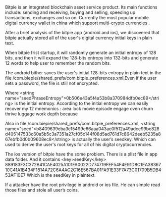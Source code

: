 Bitpie is an integrated blockchain asset service product. Its main functions include: sending and receiving, buying and selling, speeding up transactions, exchanges and so on. Currently the most popular mobile digital currency wallet in china which support multi-crypto currencies .

After a brief analysis of the bitpie app (android and ios), we discovered that bitpie actually stored all of the user's digital currency initial keys in plain text.

When bitpie frist startup, it will randomly generate an initial entropy of 128 bits, and then it will expand the 128-bits entropy into 132-bits and generate 12 words to help user to remember the random bits.

The android bither saves the user's initial 128-bits entropy in plain text in the file /com.biepie/shared_prefs/com.bitpie_preferences.xml.Even if the user sets a password, the file is still not encrypted.

Where \<string name="seedPhraseEntropy"\>0b506e43a5f4a53b8a370984dfb0ec89\</string\> is the initial entropy. According to the initial entropy we can easily recover my 12 mnemonics : area lock movie episode engage oven churn thrive luggage work depth because


Also in file /com.biepie/shared_prefs/com.bitpie_preferences.xml, \<string name="seed"\>b8409639eba3c15499e66aaa043ac0f512a49adce99be828d405147533c60a5b5c3a7351a27cf05c144f08d5ad761d7c8642deeb5235a867ebfb0d0b09608ec8\</string\>  is actually the user’s seedkey. Which can used to derive the user's root keys for all of his digital cryptocurrencies. 

The ios version of bitpie have the some problem. There is a plist file in app data folder. And it contains 
\<key\>seedKey\</key\>
	<string>889183F3C372B41CAE4025A101FA0022D774719FEF54F4E91D8C1EA3836710C41A1B434F1814A72C6A4AC2C16E567BA01FA91E33F7A73C01709B5DB453AF10E7</string>
Which is the seedKey in plaintext.


If a attacker have the root privilege in android or ios file. He can simple read those files and stole all user’s coins.
